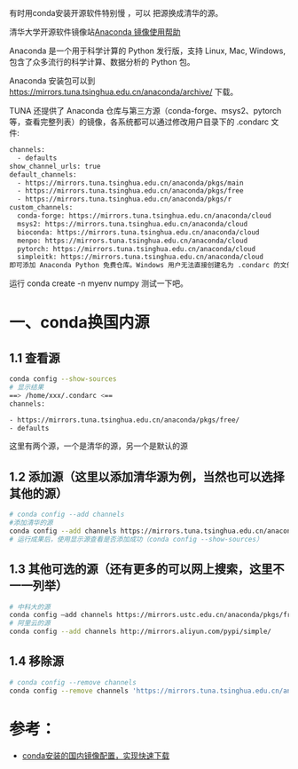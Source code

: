 
有时用conda安装开源软件特别慢 ，可以 把源换成清华的源。

清华大学开源软件镜像站[Anaconda 镜像使用帮助](https://mirrors.tuna.tsinghua.edu.cn/help/anaconda/)


Anaconda 是一个用于科学计算的 Python 发行版，支持 Linux, Mac, Windows, 包含了众多流行的科学计算、数据分析的 Python 包。

Anaconda 安装包可以到 https://mirrors.tuna.tsinghua.edu.cn/anaconda/archive/ 下载。

TUNA 还提供了 Anaconda 仓库与第三方源（conda-forge、msys2、pytorch等，查看完整列表）的镜像，各系统都可以通过修改用户目录下的 .condarc 文件:
```bash
channels:
  - defaults
show_channel_urls: true
default_channels:
  - https://mirrors.tuna.tsinghua.edu.cn/anaconda/pkgs/main
  - https://mirrors.tuna.tsinghua.edu.cn/anaconda/pkgs/free
  - https://mirrors.tuna.tsinghua.edu.cn/anaconda/pkgs/r
custom_channels:
  conda-forge: https://mirrors.tuna.tsinghua.edu.cn/anaconda/cloud
  msys2: https://mirrors.tuna.tsinghua.edu.cn/anaconda/cloud
  bioconda: https://mirrors.tuna.tsinghua.edu.cn/anaconda/cloud
  menpo: https://mirrors.tuna.tsinghua.edu.cn/anaconda/cloud
  pytorch: https://mirrors.tuna.tsinghua.edu.cn/anaconda/cloud
  simpleitk: https://mirrors.tuna.tsinghua.edu.cn/anaconda/cloud
即可添加 Anaconda Python 免费仓库。Windows 用户无法直接创建名为 .condarc 的文件，可先执行 conda config --set show_channel_urls yes 生成该文件之后再修改。
```
运行 conda create -n myenv numpy 测试一下吧。


# 一、conda换国内源
## 1.1 查看源

```bash
conda config --show-sources
# 显示结果
==> /home/xxx/.condarc <==
channels:

- https://mirrors.tuna.tsinghua.edu.cn/anaconda/pkgs/free/
- defaults
```
这里有两个源，一个是清华的源，另一个是默认的源

## 1.2 添加源（这里以添加清华源为例，当然也可以选择其他的源）
```bash
# conda config --add channels
#添加清华的源
conda config --add channels https://mirrors.tuna.tsinghua.edu.cn/anaconda/pkgs/free/
# 运行成果后，使用显示源查看是否添加成功（conda config --show-sources）
```

## 1.3 其他可选的源（还有更多的可以网上搜索，这里不一一列举）
```bash
# 中科大的源
conda config –add channels https://mirrors.ustc.edu.cn/anaconda/pkgs/free/ 
# 阿里云的源
conda config --add channels http://mirrors.aliyun.com/pypi/simple/
```

## 1.4 移除源
```bash
# conda config --remove channels
conda config --remove channels 'https://mirrors.tuna.tsinghua.edu.cn/anaconda/pkgs/free/'
```

# 参考：
* [conda安装的国内镜像配置，实现快速下载](https://juejin.cn/post/6844903988324728840)
